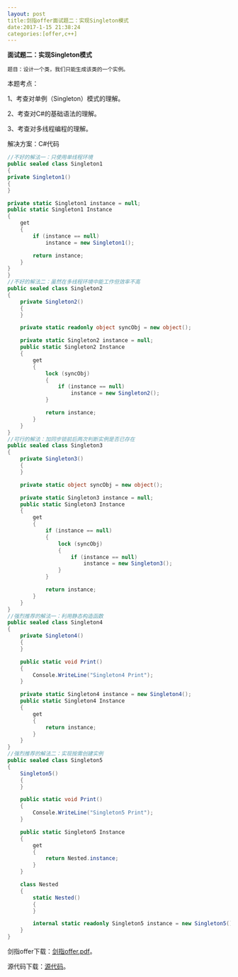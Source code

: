 ```yaml
---
layout:	post
title:剑指offer面试题二：实现Singleton模式
date:2017-1-15 21:38:24
categories:[offer,c++]
---
```


**面试题二：实现Singleton模式**

`题目：设计一个类，我们只能生成该类的一个实例。`

本题考点：

1、考查对单例（Singleton）模式的理解。

2、考查对C#的基础语法的理解。

3、考查对多线程编程的理解。

解决方案：C#代码

```c#
//不好的解法一：只使用单线程环境
public sealed class Singleton1
{
private Singleton1()
{
}

private static Singleton1 instance = null;
public static Singleton1 Instance
{
    get
    {
        if (instance == null)
            instance = new Singleton1();

        return instance;
    }
}
}
//不好的解法二：虽然在多线程环境中能工作但效率不高
public sealed class Singleton2
{
    private Singleton2()
    {
    }

    private static readonly object syncObj = new object();

    private static Singleton2 instance = null;
    public static Singleton2 Instance
    {
        get
        {
            lock (syncObj)
            {
                if (instance == null)
                    instance = new Singleton2();
            }

            return instance;
        }
    }
}
//可行的解法：加同步锁前后两次判断实例是否已存在
public sealed class Singleton3
{
    private Singleton3()
    {
    }

    private static object syncObj = new object();

    private static Singleton3 instance = null;
    public static Singleton3 Instance
    {
        get
        {
            if (instance == null)
            {
                lock (syncObj)
                {
                    if (instance == null)
                        instance = new Singleton3();
                }
            }

            return instance;
        }
    }
}
//强烈推荐的解法一：利用静态构造函数
public sealed class Singleton4
{
    private Singleton4()
    {
    }

    public static void Print()
    {
        Console.WriteLine("Singleton4 Print");
    }

    private static Singleton4 instance = new Singleton4();
    public static Singleton4 Instance
    {
        get
        {
            return instance;
        }
    }
}
//强烈推荐的解法二：实现按需创建实例
public sealed class Singleton5
{
    Singleton5()
    {
    }

    public static void Print()
    {
        Console.WriteLine("Singleton5 Print");
    }

    public static Singleton5 Instance
    {
        get
        {
            return Nested.instance;
        }
    }

    class Nested
    {
        static Nested()
        {
        }

        internal static readonly Singleton5 instance = new Singleton5();
    }
}

```

剑指offer下载：[剑指offer.pdf](https://raw.githubusercontent.com/cofire/cofire.github.io/master/source/剑指offer.pdf "剑指offer.pdf")。

源代码下载：[源代码](https://raw.githubusercontent.com/cofire/cofire.github.io/master/source/剑指offer源代码.zip "剑指offer源代码")。